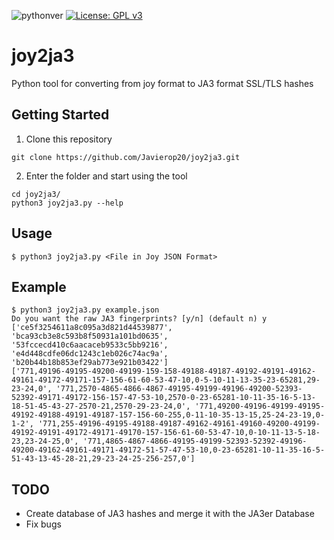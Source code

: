 ![pythonver](https://img.shields.io/badge/python-3-blue.svg)
[![License: GPL v3](https://img.shields.io/badge/License-GPLv3-blue.svg)](https://www.gnu.org/licenses/gpl-3.0)
# joy2ja3
Python tool for converting from joy format to JA3 format SSL/TLS hashes

## Getting Started

1. Clone this repository

```buildoutcfg
git clone https://github.com/Javierop20/joy2ja3.git
```

2. Enter the folder and start using the tool

```buildoutcfg
cd joy2ja3/
python3 joy2ja3.py --help
```

## Usage

```buildoutcfg
$ python3 joy2ja3.py <File in Joy JSON Format>
```

## Example

```buildoutcfg
$ python3 joy2ja3.py example.json
Do you want the raw JA3 fingerprints? [y/n] (default n) y
['ce5f3254611a8c095a3d821d44539877', 'bca93cb3e8c593b8f50931a101bd0635', '53fccecd410c6aacaceb9533c5bb9216', 'e4d448cdfe06dc1243c1eb026c74ac9a', 'b20b44b18b853ef29ab773e921b03422']
['771,49196-49195-49200-49199-159-158-49188-49187-49192-49191-49162-49161-49172-49171-157-156-61-60-53-47-10,0-5-10-11-13-35-23-65281,29-23-24,0', '771,2570-4865-4866-4867-49195-49199-49196-49200-52393-52392-49171-49172-156-157-47-53-10,2570-0-23-65281-10-11-35-16-5-13-18-51-45-43-27-2570-21,2570-29-23-24,0', '771,49200-49196-49199-49195-49192-49188-49191-49187-157-156-60-255,0-11-10-35-13-15,25-24-23-19,0-1-2', '771,255-49196-49195-49188-49187-49162-49161-49160-49200-49199-49192-49191-49172-49171-49170-157-156-61-60-53-47-10,0-10-11-13-5-18-23,23-24-25,0', '771,4865-4867-4866-49195-49199-52393-52392-49196-49200-49162-49161-49171-49172-51-57-47-53-10,0-23-65281-10-11-35-16-5-51-43-13-45-28-21,29-23-24-25-256-257,0']
```

## TODO

- Create database of JA3 hashes and merge it with the JA3er Database
- Fix bugs 
